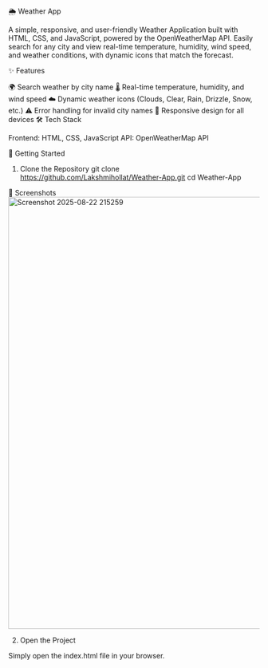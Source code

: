 🌦️ Weather App

A simple, responsive, and user-friendly Weather Application built with HTML, CSS, and JavaScript, powered by the OpenWeatherMap API.
Easily search for any city and view real-time temperature, humidity, wind speed, and weather conditions, with dynamic icons that match the forecast.

✨ Features

🌍 Search weather by city name
🌡️ Real-time temperature, humidity, and wind speed
☁️ Dynamic weather icons (Clouds, Clear, Rain, Drizzle, Snow, etc.)
⚠️ Error handling for invalid city names
📱 Responsive design for all devices
🛠️ Tech Stack

Frontend: HTML, CSS, JavaScript
API: OpenWeatherMap API

🚀 Getting Started
1. Clone the Repository
git clone https://github.com/Lakshmihollat/Weather-App.git
cd Weather-App

📸 Screenshots
<img width="1917" height="866" alt="Screenshot 2025-08-22 215259" src="https://github.com/user-attachments/assets/727ff8e4-893f-44ae-8a85-d91145a7d822" />



2. Open the Project

Simply open the index.html file in your browser.
